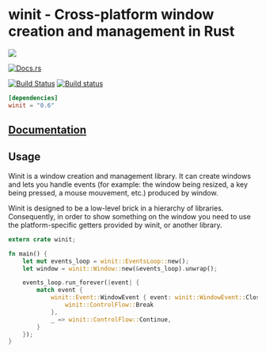 # winit - Cross-platform window creation and management in Rust

[![](http://meritbadge.herokuapp.com/winit)](https://crates.io/crates/winit)

[![Docs.rs](https://docs.rs/winit/badge.svg)](https://docs.rs/winit)

[![Build Status](https://travis-ci.org/tomaka/winit.png?branch=master)](https://travis-ci.org/tomaka/winit)
[![Build status](https://ci.appveyor.com/api/projects/status/5h87hj0g4q2xe3j9/branch/master?svg=true)](https://ci.appveyor.com/project/tomaka/winit/branch/master)

```toml
[dependencies]
winit = "0.6"
```

## [Documentation](https://docs.rs/winit)

## Usage

Winit is a window creation and management library. It can create windows and lets you handle
events (for example: the window being resized, a key being pressed, a mouse mouvement, etc.)
produced by window.

Winit is designed to be a low-level brick in a hierarchy of libraries. Consequently, in order to
show something on the window you need to use the platform-specific getters provided by winit, or
another library.

```rust
extern crate winit;

fn main() {
    let mut events_loop = winit::EventsLoop::new();
    let window = winit::Window::new(&events_loop).unwrap();

    events_loop.run_forever(|event| {
        match event {
            winit::Event::WindowEvent { event: winit::WindowEvent::Closed, .. } => {
                winit::ControlFlow::Break
            },
            _ => winit::ControlFlow::Continue,
        }
    });
}
```
